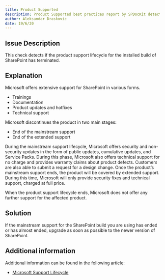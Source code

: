 ```yaml
---
title: Product Supported
description: Product Supported best practices report by SPDocKit detects if the product support lifecycle for the installed build of SharePoint has terminated.
author: Aleksandar Draskovic
date: 19/6/20
---
```

## Issue Description
This check detects if the product support lifecycle for the installed build of SharePoint has terminated.
## Explanation
Microsoft offers extensive support for SharePoint in various forms.
* Trainings
* Documentation
* Product updates and hotfixes
* Technical support

Microsoft discontinues the product in two main stages:
* End of the mainstream support
* End of the extended support

During the mainstream support lifecycle, Microsoft offers security and non-security updates in the form of public updates, cumulative updates, and Service Packs. During this phase, Microsoft also offers technical support for no charge and provides warranty claims about product defects. Customers are also able to submit a request for a design change. Once the product’s mainstream support ends, the product will be covered by extended support. During this time, Microsoft will only provide security fixes and technical support, charged at full price.

When the product support lifecycle ends, Microsoft does not offer any further support for the affected product.
## Solution
If the mainstream support for the SharePoint build you are using has ended or has almost ended, upgrade as soon as possible to the newer version of SharePoint.
## Additional information 
Additional information can be found in the following article:
* [Microsoft Support Lifecycle](https://support.microsoft.com/en-us/lifecycle/search?alpha=sharepoint%20server&Filter=FilterNO)